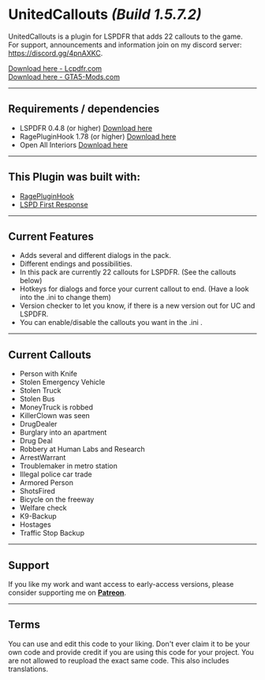 # UnitedCallouts <em>(Build 1.5.7.2)</em>

UnitedCallouts is a plugin for LSPDFR that adds 22 callouts to the game.<br>
For support, announcements and information join on my discord server: https://discord.gg/4pnAXKC.
                  
<a href="https://www.lcpdfr.com/files/file/20730-unitedcallouts-robbery-drugs-burglary-more/">Download here - Lcpdfr.com</a><br>
<a href="https://www.gta5-mods.com/scripts/unitedcallouts-lspdfr-plugin">Download here - GTA5-Mods.com</a>
 
--------
  
 ## Requirements / dependencies
- LSPDFR 0.4.8 (or higher) <a href="https://www.lcpdfr.com/files/file/7792-lspd-first-response">Download here</a>
- RagePluginHook 1.78 (or higher) <a href="https://ragepluginhook.net/Downloads.aspx">Download here</a>
- Open All Interiors <a href="https://www.gta5-mods.com/scripts/open-all-interiors">Download here</a>

--------

## This Plugin was built with:
- <a href="https://ragepluginhook.net/Downloads.aspx">RagePluginHook</a>
- <a href="https://www.lcpdfr.com/files/file/7792-lspd-first-response">LSPD First Response</a>

--------

## Current Features
- Adds several and different dialogs in the pack.
- Different endings and possibilities.
- In this pack are currently 22 callouts for LSPDFR. (See the callouts below)
- Hotkeys for dialogs and force your current callout to end. (Have a look into the .ini to change them)
- Version checker to let you know, if there is a new version out for UC and LSPDFR.
- You can enable/disable the callouts you want in the .ini .

--------

## Current Callouts
- Person with Knife
- Stolen Emergency Vehicle
- Stolen Truck
- Stolen Bus
- MoneyTruck is robbed
- KillerClown was seen
- DrugDealer
- Burglary into an apartment
- Drug Deal
- Robbery at Human Labs and Research
- ArrestWarrant
- Troublemaker in metro station
- Illegal police car trade
- Armored Person
- ShotsFired
- Bicycle on the freeway
- Welfare check
- K9-Backup
- Hostages
- Traffic Stop Backup

--------

## Support
If you like my work and want access to early-access versions, please consider supporting me on [**Patreon**](https://www.patreon.com/sEbi3). 

--------

## Terms
You can use and edit this code to your liking. Don't ever claim it to be your own code and provide credit if you are using this code for your project.
You are not allowed to reupload the exact same code. This also includes translations.
